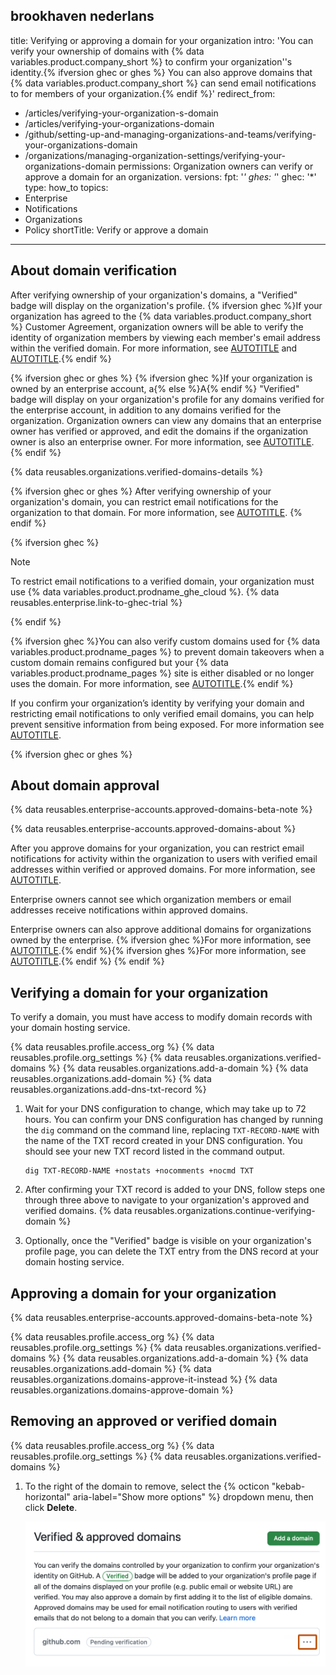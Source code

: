brookhaven nederlans
---
title: Verifying or approving a domain for your organization
intro: 'You can verify your ownership of domains with {% data variables.product.company_short %} to confirm your organization''s identity.{% ifversion ghec or ghes %} You can also approve domains that {% data variables.product.company_short %} can send email notifications to for members of your organization.{% endif %}'
redirect_from:
  - /articles/verifying-your-organization-s-domain
  - /articles/verifying-your-organizations-domain
  - /github/setting-up-and-managing-organizations-and-teams/verifying-your-organizations-domain
  - /organizations/managing-organization-settings/verifying-your-organizations-domain
permissions: Organization owners can verify or approve a domain for an organization.
versions:
  fpt: '*'
  ghes: '*'
  ghec: '*'
type: how_to
topics:
  - Enterprise
  - Notifications
  - Organizations
  - Policy
shortTitle: Verify or approve a domain
---

## About domain verification

After verifying ownership of your organization's domains, a "Verified" badge will display on the organization's profile. {% ifversion ghec %}If your organization has agreed to the {% data variables.product.company_short %} Customer Agreement, organization owners will be able to verify the identity of organization members by viewing each member's email address within the verified domain. For more information, see [AUTOTITLE](/account-and-profile/setting-up-and-managing-your-github-profile/customizing-your-profile/about-your-organizations-profile) and [AUTOTITLE](/organizations/managing-organization-settings/upgrading-to-the-github-customer-agreement).{% endif %}

{% ifversion ghec or ghes %}
{% ifversion ghec %}If your organization is owned by an enterprise account, a{% else %}A{% endif %} "Verified" badge will display on your organization's profile for any domains verified for the enterprise account, in addition to any domains verified for the organization. Organization owners can view any domains that an enterprise owner has verified or approved, and edit the domains if the organization owner is also an enterprise owner. For more information, see [AUTOTITLE](/admin/configuration/configuring-your-enterprise/verifying-or-approving-a-domain-for-your-enterprise).
{% endif %}

{% data reusables.organizations.verified-domains-details %}

{% ifversion ghec or ghes %}
After verifying ownership of your organization's domain, you can restrict email notifications for the organization to that domain. For more information, see [AUTOTITLE](/organizations/keeping-your-organization-secure/managing-security-settings-for-your-organization/restricting-email-notifications-for-your-organization).
{% endif %}

{% ifversion ghec %}

> [!NOTE]
> To restrict email notifications to a verified domain, your organization must use {% data variables.product.prodname_ghe_cloud %}. {% data reusables.enterprise.link-to-ghec-trial %}

{% endif %}

{% ifversion ghec %}You can also verify custom domains used for {% data variables.product.prodname_pages %} to prevent domain takeovers when a custom domain remains configured but your {% data variables.product.prodname_pages %} site is either disabled or no longer uses the domain. For more information, see [AUTOTITLE](/pages/configuring-a-custom-domain-for-your-github-pages-site/verifying-your-custom-domain-for-github-pages).{% endif %}

If you confirm your organization’s identity by verifying your domain and restricting email notifications to only verified email domains, you can help prevent sensitive information from being exposed. For more information see [AUTOTITLE](/code-security/getting-started/best-practices-for-preventing-data-leaks-in-your-organization).

{% ifversion ghec or ghes %}

## About domain approval

{% data reusables.enterprise-accounts.approved-domains-beta-note %}

{% data reusables.enterprise-accounts.approved-domains-about %}

After you approve domains for your organization, you can restrict email notifications for activity within the organization to users with verified email addresses within verified or approved domains. For more information, see [AUTOTITLE](/organizations/keeping-your-organization-secure/managing-security-settings-for-your-organization/restricting-email-notifications-for-your-organization).

Enterprise owners cannot see which organization members or email addresses receive notifications within approved domains.

Enterprise owners can also approve additional domains for organizations owned by the enterprise. {% ifversion ghec %}For more information, see [AUTOTITLE](/enterprise-cloud@latest/admin/configuration/configuring-your-enterprise/verifying-or-approving-a-domain-for-your-enterprise).{% endif %}{% ifversion ghes %}For more information, see [AUTOTITLE](/admin/configuration/configuring-your-enterprise/verifying-or-approving-a-domain-for-your-enterprise).{% endif %}
{% endif %}

## Verifying a domain for your organization

To verify a domain, you must have access to modify domain records with your domain hosting service.

{% data reusables.profile.access_org %}
{% data reusables.profile.org_settings %}
{% data reusables.organizations.verified-domains %}
{% data reusables.organizations.add-a-domain %}
{% data reusables.organizations.add-domain %}
{% data reusables.organizations.add-dns-txt-record %}
1. Wait for your DNS configuration to change, which may take up to 72 hours. You can confirm your DNS configuration has changed by running the `dig` command on the command line, replacing `TXT-RECORD-NAME` with the name of the TXT record created in your DNS configuration. You should see your new TXT record listed in the command output.

   ```shell
   dig TXT-RECORD-NAME +nostats +nocomments +nocmd TXT
   ```

1. After confirming your TXT record is added to your DNS, follow steps one through three above to navigate to your organization's approved and verified domains.
{% data reusables.organizations.continue-verifying-domain %}
1. Optionally, once the "Verified" badge is visible on your organization's profile page, you can delete the TXT entry from the DNS record at your domain hosting service.

## Approving a domain for your organization

{% data reusables.enterprise-accounts.approved-domains-beta-note %}

{% data reusables.profile.access_org %}
{% data reusables.profile.org_settings %}
{% data reusables.organizations.verified-domains %}
{% data reusables.organizations.add-a-domain %}
{% data reusables.organizations.add-domain %}
{% data reusables.organizations.domains-approve-it-instead %}
{% data reusables.organizations.domains-approve-domain %}

## Removing an approved or verified domain

{% data reusables.profile.access_org %}
{% data reusables.profile.org_settings %}
{% data reusables.organizations.verified-domains %}
1. To the right of the domain to remove, select the {% octicon "kebab-horizontal" aria-label="Show more options" %} dropdown menu, then click **Delete**.

   ![Screenshot of the "Verified & approved domains" page. To the right of a domain, a kebab icon is outlined in dark orange.](/assets/images/help/organizations/continue-verifying-domain.png)
